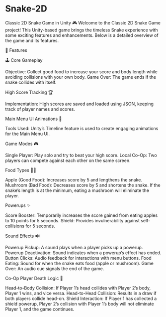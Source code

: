 # Snake-2D
Classic 2D Snake Game in Unity 🎮
Welcome to the Classic 2D Snake Game project! This Unity-based game brings the timeless Snake experience with some exciting features and enhancements. Below is a detailed overview of the game and its features.

🚀 Features

🕹️ Core Gameplay

Objective: Collect good food to increase your score and body length while avoiding collisions with your own body.
Game Over: The game ends if the snake collides with itself.

High Score Tracking 🏆

Implementation: High scores are saved and loaded using JSON, keeping track of player names and scores.

Main Menu UI Animations 🎨

Tools Used: Unity’s Timeline feature is used to create engaging animations for the Main Menu UI.

Game Modes 🎮

Single Player: Play solo and try to beat your high score.
Local Co-Op: Two players can compete against each other on the same screen.

Food Types 🍎🍄

Apple (Good Food): Increases score by 5 and lengthens the snake.
Mushroom (Bad Food): Decreases score by 5 and shortens the snake. If the snake’s length is at the minimum, eating a mushroom will eliminate the player.

Powerups ✨

Score Booster: Temporarily increases the score gained from eating apples to 10 points for 5 seconds.
Shield: Provides invulnerability against self-collisions for 5 seconds.

Sound Effects 🔊

Powerup Pickup: A sound plays when a player picks up a powerup.
Powerup Deactivation: Sound indicates when a powerup’s effect has ended.
Button Clicks: Audio feedback for interactions with menu buttons.
Food Eating: Sound for when the snake eats food (apple or mushroom).
Game Over: An audio cue signals the end of the game.

Co-Op Player Death Logic 👾

Head-to-Body Collision: If Player 1’s head collides with Player 2’s body, Player 1 wins, and vice versa.
Head-to-Head Collision: Results in a draw if both players collide head-on.
Shield Interaction: If Player 1 has collected a shield powerup, Player 2’s collision with Player 1’s body will not eliminate Player 1, and the game continues.
